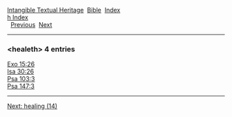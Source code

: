 [Intangible Textual Heritage](../../index)  [Bible](../index) 
[Index](index)   
[h Index](_h_)  
  [Previous](c05274)  [Next](c05276) 

------------------------------------------------------------------------

### &lt;healeth&gt; 4 entries

[Exo 15:26](../kjv/exo015.htm#026)  
[Isa 30:26](../kjv/isa030.htm#026)  
[Psa 103:3](../kjv/psa103.htm#003)  
[Psa 147:3](../kjv/psa147.htm#003)  

------------------------------------------------------------------------

[Next: healing (14)](c05276)
